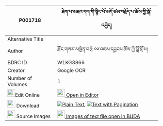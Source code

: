|P001718|ཐེག་པ་མཐའ་དག་གི་སྙིང་པོ་མདོ་ཙམ་བརྗོད་པ་ཆོས་ཀྱི་སྒོ་འབྱེད། 
| --- | --- 
|Alternative Title |
|Author| རྫོང་གསར་མཁྱེན་བརྩེ ༠༢་འཇམ་དབྱངས་ཆོས་ཀྱི་བློ་གྲོས།
|BDRC ID | W1KG3866
|Creator | Google OCR
|Number of Volumes| 1
|<img width="25" src="https://img.icons8.com/color/25/000000/edit-property.png">Edit Online| [<img width="25" src="https://avatars.githubusercontent.com/u/45091458?s=200&v=4"> Open in Editor](http://editor.openpecha.org/P001718)
|<img width="25" src="https://img.icons8.com/fluent/48/000000/download-2.png"/>  Download | [![](https://img.icons8.com/color/20/000000/txt.png)Plain Text](https://github.com/Openpecha/P001718/releases/download/v1/tekpa_tadak_gi_nyingpo_do_tsam_plain_P001718.zip), [![](https://img.icons8.com/color/20/000000/txt.png)Text with Pagination](https://github.com/Openpecha/P001718/releases/download/v1/tekpa_tadak_gi_nyingpo_do_tsam_pages_P001718.zip)
|<img width="25" src="https://img.icons8.com/plasticine/100/000000/pictures-folder.png"/>  Source Images | [<img width="25" src="https://library.bdrc.io/icons/BUDA-small.svg"> Images of text file open in BUDA](https://library.bdrc.io/show/bdr:W1KG3866)